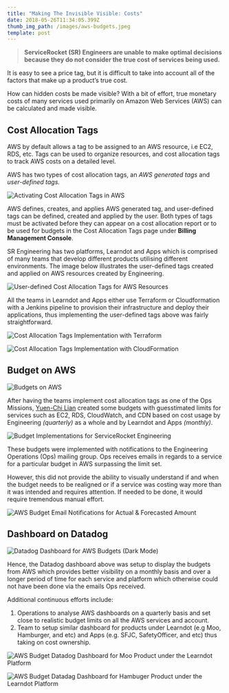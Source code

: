 ```yaml
---
title: "Making The Invisible Visible: Costs"
date: 2018-05-26T11:34:05.399Z
thumb_img_path: /images/aws-budgets.jpeg
template: post
---
```

> **ServiceRocket (SR) Engineers are unable to make optimal decisions because they do not consider the true cost of services being used.**

It is easy to see a price tag, but it is difficult to take into account all of the factors that make up a product’s true cost.

How can hidden costs be made visible? With a bit of effort, true monetary costs of many services used primarily on Amazon Web Services (AWS) can be calculated and made visible.

## Cost Allocation Tags

AWS by default allows a tag to be assigned to an AWS resource, i.e EC2, RDS, etc. Tags can be used to organize resources, and cost allocation tags to track AWS costs on a detailed level.

AWS has two types of cost allocation tags, an *AWS generated tags* and *user-defined tags.*

![Activating Cost Allocation Tags in AWS](/images/aws-generated-tags.png "Activating Cost Allocation Tags in AWS")

AWS defines, creates, and applies AWS generated tag, and user-defined tags can be defined, created and applied by the user. Both types of tags must be activated before they can appear on a cost allocation report or to be used for budgets in the Cost Allocation Tags page under **Billing Management Console**.

SR Engineering has two platforms, Learndot and Apps which is comprised of many teams that develop different products utilising different environments. The image below illustrates the user-defined tags created and applied on AWS resources created by Engineering.

![User-defined Cost Allocation Tags for AWS Resources](/images/user-defined-tags.png "User-defined Cost Allocation Tags for AWS Resources")

All the teams in Learndot and Apps either use Terraform or Cloudformation with a Jenkins pipeline to provision their infrastructure and deploy their applications, thus implementing the user-defined tags above was fairly straightforward.

![Cost Allocation Tags Implementation with Terraform](/images/terraform-cost-allocation-tags.jpeg "Cost Allocation Tags Implementation with Terraform")

![Cost Allocation Tags Implementation with CloudFormation](/images/cloudformation-cost-allocation-tags.jpeg "Cost Allocation Tags Implementation with CloudFormation")

## Budget on AWS

![Budgets on AWS](/images/budgets-on-aws.jpeg "Budgets on AWS")

After having the teams implement cost allocation tags as one of the Ops Missions, [Yuen-Chi Lian](https://medium.com/u/c39f98f7fe46?source=post_page-----66f53c2b5a64----------------------) created some budgets with guesstimated limits for services such as EC2, RDS, CloudWatch, and CDN based on cost usage by Engineering *(quarterly)* as a whole and by Learndot and Apps *(monthly)*.

![Budget Implementations for ServiceRocket Engineering](/images/budget-implementations.png "Budget Implementations for ServiceRocket Engineering")

These budgets were implemented with notifications to the Engineering Operations (Ops) mailing group. Ops receives emails in regards to a service for a particular budget in AWS surpassing the limit set.

However, this did not provide the ability to visually understand if and when the budget needs to be realigned or if a service was costing way more than it was intended and requires attention. If needed to be done, it would require tremendous manual effort.

![AWS Budget Email Notifications for Actual & Forecasted Amount](/images/budget-notifications.jpeg "AWS Budget Email Notifications for Actual & Forecasted Amount")

## Dashboard on Datadog

![Datadog Dashboard for AWS Budgets (Dark Mode)](/images/datadog-dashboard-for-aws-budgets.jpeg "Datadog Dashboard for AWS Budgets (Dark Mode)")

Hence, the Datadog dashboard above was setup to display the budgets from AWS which provides better visibility on a monthly basis and over a longer period of time for each service and platform which otherwise could not have been done via the emails Ops received.

Additional continuous efforts include:

1. Operations to analyse AWS dashboards on a quarterly basis and set close to realistic budget limits on all the AWS services and account.
2. Team to setup similar dashboard for products under Learndot (e.g Moo, Hamburger, and etc) and Apps (e.g. SFJC, SafetyOfficer, and etc) thus taking on cost ownership.

![AWS Budget Datadog Dashboard for Moo Product under the Learndot Platform](/images/datadog-dashboard-for-moo.jpeg "AWS Budget Datadog Dashboard for Moo Product under the Learndot Platform")

![AWS Budget Datadag Dashboard for Hambuger Product under the Learndot Platform](/images/datadog-dashboard-for-hamburger.jpeg "AWS Budget Datadag Dashboard for Hambuger Product under the Learndot Platform")
